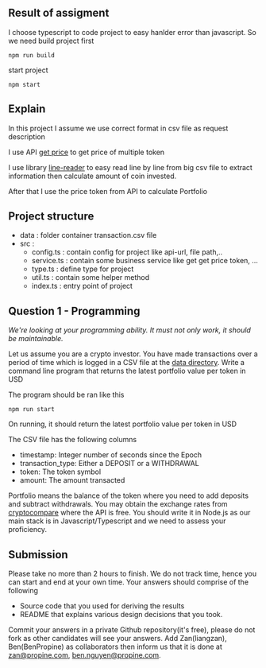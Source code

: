 ## Result of assigment

I choose typescript to code project to easy hanlder error than javascript. So we need build project first

```
npm run build
```

start project

```
npm start
```

## Explain

In this project I assume we use correct format in csv file as request description

I use API [get price](https://min-api.cryptocompare.com/data/pricemulti?fsyms=ETH,BNB&tsyms=USD) to get price of multiple token

I use library [line-reader](https://www.npmjs.com/package/line-reader) to easy read line by line from big csv file to extract information then calculate amount of coin invested.

After that I use the price token from API to calculate Portfolio

## Project structure

-   data : folder container transaction.csv file
-   src :
    -   config.ts : contain config for project like api-url, file path,..
    -   service.ts : contain some business service like get get price token, ...
    -   type.ts : define type for project
    -   util.ts : contain some helper method
    -   index.ts : entry point of project

## Question 1 - Programming

_We're looking at your programming ability. It must not only work, it should be maintainable._

Let us assume you are a crypto investor. You have made transactions over a period of time which is logged in a CSV file at the [data directory](https://raw.githubusercontent.com/Propine/2b-boilerplate/master/data/transactions.csv). Write a command line program that returns the latest portfolio value per token in USD

The program should be ran like this

```
npm run start
```

On running, it should return the latest portfolio value per token in USD

The CSV file has the following columns

-   timestamp: Integer number of seconds since the Epoch
-   transaction_type: Either a DEPOSIT or a WITHDRAWAL
-   token: The token symbol
-   amount: The amount transacted

Portfolio means the balance of the token where you need to add deposits and subtract withdrawals. You may obtain the exchange rates from [cryptocompare](https://min-api.cryptocompare.com/documentation) where the API is free. You should write it in Node.js as our main stack is in Javascript/Typescript and we need to assess your proficiency.

## Submission

Please take no more than 2 hours to finish. We do not track time, hence you can start and end at your own time. Your answers should comprise of the following

-   Source code that you used for deriving the results
-   README that explains various design decisions that you took.

Commit your answers in a private Github repository(it's free), please do not fork as other candidates will see your answers. Add Zan(liangzan), Ben(BenPropine) as collaborators then inform us that it is done at zan@propine.com, ben.nguyen@propine.com.
